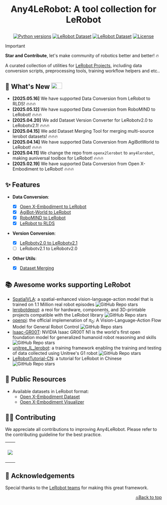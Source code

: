 <h1 align="center">
    <p>Any4LeRobot: A tool collection for LeRobot</p>
</h1>

<div align="center">

[![Python versions](https://img.shields.io/pypi/pyversions/lerobot)](https://www.python.org/downloads/)
[![LeRobot Dataset](https://img.shields.io/badge/dynamic/json?url=https://api.github.com/repos/tavish9/any4lerobot/commits?per_page=1&query=$[0].commit.committer.date&label=LeRobot&color=blue)](https://github.com/huggingface/lerobot)
[![LeRobot Dataset](https://img.shields.io/badge/LeRobot%20Dataset-v2.1-ff69b4.svg)](https://github.com/huggingface/lerobot/pull/711)
[![License](https://img.shields.io/badge/License-MIT-green.svg)](https://opensource.org/licenses/MIT)

</div>

> [!IMPORTANT]
>
> **Star and Contribute**, let's make community of robotics better and better! 🔥

A curated collection of utilities for [LeRobot Projects](https://github.com/huggingface/lerobot), including data conversion scripts, preprocessing tools, training workflow helpers and etc..

## 🚀 What's New <a><img width="35" height="20" src="https://user-images.githubusercontent.com/12782558/212848161-5e783dd6-11e8-4fe0-bbba-39ffb77730be.png"></a>

- **\[2025.05.16\]** We have supported Data Conversion from LeRobot to RLDS! 🔥🔥🔥
- **\[2025.05.12\]** We have supported Data Conversion from RoboMIND to LeRobot! 🔥🔥🔥
- **\[2025.04.20\]** We add Dataset Version Converter for LeRobotv2.0 to LeRobotv2.1! 🔥🔥🔥
- **\[2025.04.15\]** We add Dataset Merging Tool for merging multi-source lerobot datasets! 🔥🔥🔥
- **\[2025.04.14\]** We have supported Data Conversion from AgiBotWorld to LeRobot! 🔥🔥🔥
- **\[2025.04.11\]** We change the repo from `openx2lerobot` to `any4lerobot`, making a ​​universal toolbox for LeRobot​​! 🔥🔥🔥
- **\[2025.02.19\]** We have supported Data Conversion from Open X-Embodiment to LeRobot! 🔥🔥🔥

## ✨ Features

- ​**​Data Conversion​**​:

  - [x] [Open X-Embodiment to LeRobot](./openx2lerobot/README.md)
  - [x] [AgiBot-World to LeRobot](./agibot2lerobot/README.md)
  - [x] [RoboMIND to LeRobot](./robomind2lerobot/README.md)
  - [x] [LeRobot to RLDS](./lerobot2rlds/README.md)

- ​**Version Conversion​**​:

  - [x] [LeRobotv2.0 to LeRobotv2.1](./utils/version_convert/README.md)
  - [ ] LeRobotv2.1 to LeRobotv2.0

- **Other Utils**:
  - [x] [Dataset Merging](./utils/dataset_merging/README.md)

## 📚 Awesome works supporting LeRobot

- [SpatialVLA](https://github.com/SpatialVLA/SpatialVLA): a spatial-enhanced vision-language-action model that is trained on 1.1 Million real robot episodes ![GitHub Repo stars](https://img.shields.io/github/stars/SpatialVLA/SpatialVLA)
- [lerobotdepot](https://github.com/maximilienroberti/lerobotdepot): a reoi for hardware, components, and 3D-printable projects compatible with the LeRobot library ![GitHub Repo stars](https://img.shields.io/github/stars/maximilienroberti/lerobotdepot)
- [openpi](https://github.com/Physical-Intelligence/openpi): the official implemenation of $π_0$: A Vision-Language-Action Flow Model for General Robot Control ![GitHub Repo stars](https://img.shields.io/github/stars/Physical-Intelligence/openpi)
- [Isaac-GR00T](https://github.com/NVIDIA/Isaac-GR00T): NVIDIA Isaac GR00T N1 is the world's first open foundation model for generalized humanoid robot reasoning and skills ![GitHub Repo stars](https://img.shields.io/github/stars/NVIDIA/Isaac-GR00T)
- [unitree_IL_lerobot](https://github.com/unitreerobotics/unitree_IL_lerobot): a training framework enabling the training and testing of data collected using Unitree's G1 robot ![GitHub Repo stars](https://img.shields.io/github/stars/unitreerobotics/unitree_IL_lerobot)
- [LeRobotTutorial-CN](https://github.com/CSCSX/LeRobotTutorial-CN): a tutorial for LeRobot in Chinese ![GitHub Repo stars](https://img.shields.io/github/stars/CSCSX/LeRobotTutorial-CN)

## 📂 Public Resources

- Available datasets in LeRobot format:
  - [Open X-Embodiment Dataset](https://huggingface.co/IPEC-COMMUNITY)
  - [Open X-Embodiment Visualizer](https://huggingface.co/spaces/IPEC-COMMUNITY/openx_dataset_lerobot_v2.0)

## 👷‍♂️ Contributing

We appreciate all contributions to improving Any4LeRobot. Please refer to the contributing guideline for the best practice.

<a href="https://github.com/Tavish9/any4lerobot/graphs/contributors" target="_blank">
  <table>
    <tr>
      <th colspan="2">
        <br><img src="https://contrib.rocks/image?repo=tavish9/any4lerobot"><br><br>
      </th>
    </tr>
  </table>
</a>

## 🤝 Acknowledgements

Special thanks to the [LeRobot teams](https://github.com/huggingface/lerobot) for making this great framework.

<p align="right"><a href="#top">🔝Back to top</a></p>
